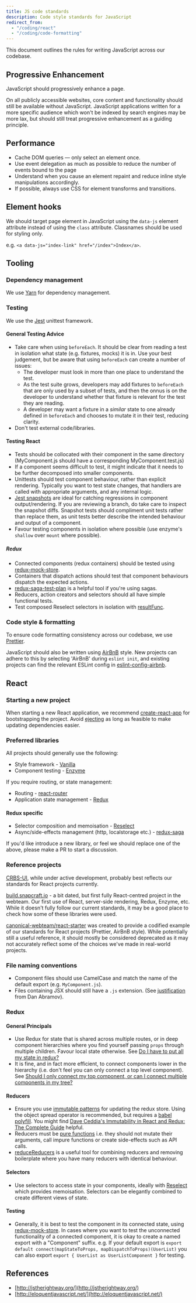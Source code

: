 ```yaml
---
title: JS code standards
description: Code style standards for JavaScript
redirect_from:
  - "/coding/react"
  - "/coding/code-formatting"
---
```


This document outlines the rules for writing JavaScript across our codebase.

## Progressive Enhancement

JavaScript should progressively enhance a page.

On all publicly accessible websites, core content and functionality should still be available without JavaScript. JavaScript applications written for a more specific audience which won't be indexed by search engines may be more lax, but should still treat progressive enhancement as a guiding principle.

## Performance

- Cache DOM queries — only select an element once.
- Use event delegation as much as possible to reduce the number of events bound to the page
- Understand when you cause an element repaint and reduce inline style manipulations accordingly.
- If possible, always use CSS for element transforms and transitions.

## Element hooks

We should target page element in JavaScript using the `data-js` element attribute instead of using the `class` attribute. Classnames should be used for styling only.

e.g. `<a data-js="index-link" href="/index">Index</a>`.

## Tooling

### Dependency management

We use [Yarn](https://yarnpkg.com/en) for dependency management.

### Testing

We use the [Jest](https://jestjs.io) unittest framework.

#### General Testing Advice
* Take care when using `beforeEach`. It should be clear from reading a test in isolation what state (e.g. fixtures, mocks) it is in. Use your best judgement, but be aware that using `beforeEach` can create a number of issues:
  * The developer must look in more than one place to understand the test.
  * As the test suite grows, developers may add fixtures to `beforeEach` that are only used by a subset of tests, and then the onnus is on the developer to understand whether that fixture is relevant for the test they are reading.
  * A developer may want a fixture in a *similar* state to one already defined in `beforeEach` and chooses to mutate it in their test, reducing clarity. 
* Don't test external code/libraries.

#### Testing React
* Tests should be collocated with their component in the same directory (MyComponent.js should have a corresponding MyComponent.test.js)
* If a component seems difficult to test, it might indicate that it needs to be further decomposed into smaller components.
* Unittests should test component behaviour, rather than explicit rendering. Typically you want to test state changes,
    that handlers are called with appropriate arguments, and any internal logic.
* [Jest snapshots](https://jestjs.io/docs/en/snapshot-testing) are ideal for catching regressions in component output/rendering. If you are reviewing a branch, do take care to inspect the snapshot diffs. Snapshot tests should compliment unit tests rather than replace them, as unit tests better describe the intended behaviour and output of a component.
* Favour testing components in isolation where possible (use enzyme's `shallow` over `mount` where possible).

##### Redux
  * Connected components (redux containers) should be tested using [redux-mock-store](https://github.com/dmitry-zaets/redux-mock-store).
  * Containers that dispatch actions should test that component behaviours dispatch the expected actions.
  * [redux-saga-test-plan](https://github.com/jfairbank/redux-saga-test-plan) is a helpful tool if you're using sagas.
  * Reducers, action creators and selectors should all have simple functional tests. 
  * Test composed Reselect selectors in isolation with [resultFunc](https://github.com/reduxjs/reselect#q-how-do-i-test-a-selector).

### Code style & formatting

To ensure code formatting consistency across our codebase, we use [Prettier](https://github.com/prettier/prettier).

JavaScript should also be written using [AirBnB](https://github.com/airbnb/javascript) style. New projects can adhere to this by selecting 'AirBnB' during `eslint init`, and existing projects can find the relevant ESLint config in [eslint-config-airbnb](https://www.npmjs.com/package/eslint-config-airbnb).

## React

### Starting a new project

When starting a new React application, we recommend [create-react-app](https://github.com/facebook/create-react-app) for bootstrapping the project. Avoid [ejecting](https://facebook.github.io/create-react-app/docs/available-scripts#npm-run-eject) as long as feasible to make updating dependencies easier.

### Preferred libraries

All projects should generally use the following:

* Style framework - [Vanilla](https://github.com/vanilla-framework/vanilla-framework)
* Component testing - [Enzyme](https://github.com/airbnb/enzyme)

If you require routing, or state management:

* Routing - [react-router](https://github.com/ReactTraining/react-router)
* Application state management - [Redux](https://redux.js.org)

#### Redux specific

* Selector composition and memoisation - [Reselect](https://github.com/reduxjs/reselect)
* Async/side-effects management (http, localstorage etc.) - [redux-saga](https://github.com/redux-saga/redux-saga)

If you'd like introduce a new library, or feel we should replace one of the above, please make a PR to start a discussion.

### Reference projects

[CRBS-UI](https://git.launchpad.net/~crbs/crbs/+git/crbs-ui/tree/), while under active development, probably best reflects our standards for React projects currently.

[build.snapcraft.io](https://github.com/canonical-websites/build.snapcraft.io) - a bit dated, but first fully React-centred project in the webteam. Our first use of React, server-side rendering, Redux, Enzyme, etc. While it doesn't fully follow our current standards, it may be a good place to check how some of these libraries were used.

[canonical-webteam/react-starter](https://github.com/canonical-webteam/react-starter) was created to provide a codified example of our standards for React projects (Prettier, AirBnB style). While potentially still a useful reference, it should mostly be considered deprecated as it may not accurately reflect some of the choices we've made in real-world projects.

### File naming conventions

* Component files should use CamelCase and match the name of the default export (e.g. `MyComponent.js`).
* Files containing JSX should still have a `.js` extension.
(See [justification](https://github.com/facebook/create-react-app/issues/87#issuecomment-234627904) from Dan Abramov).

### Redux

#### General Principals

* Use Redux for state that is shared across multiple routes, or in deep component hierarchies where you find yourself passing `props` through multiple children. Favour local state otherwise. See [Do I have to put all my state in redux?](https://redux.js.org/faq/organizingstate#do-i-have-to-put-all-my-state-into-redux-should-i-ever-use-reacts-setstate)
* It is fine, and in fact more efficient, to connect components lower in the hierarchy (i.e. don't feel you can only connect a top level component). See [Should I only connect my top component, or can I connect multiple components in my tree?](https://redux.js.org/faq/reactredux#should-i-only-connect-my-top-component-or-can-i-connect-multiple-components-in-my-tree)

#### Reducers

* Ensure you use [immutable patterns](https://redux.js.org/recipes/structuringreducers/immutableupdatepatterns) for updating the redux store. Using
the object spread operator is recommended, but requires a [babel polyfill](https://babeljs.io/docs/en/babel-plugin-transform-object-rest-spread.html). You might find [Dave Ceddia's Immutability in React and Redux: The Complete Guide](https://daveceddia.com/react-redux-immutability-guide/) helpful.
* Reducers must be [pure functions](https://redux.js.org/basics/reducers#handling-actions) i.e. they should not mutate their arguments, call impure functions or create side-effects such as API calls.
* [reduceReducers](https://github.com/redux-utilities/reduce-reducers) is a useful tool for combining reducers and removing boilerplate where you have many reducers with identical behaviour.

#### Selectors

* Use selectors to access state in your components, ideally with [Reselect](https://github.com/reduxjs/reselect) which provides memoisation. Selectors can be elegantly combined to create different views of state.

#### Testing

* Generally, it is best to test the component in its connected state, using [redux-mock-store](https://github.com/dmitry-zaets/redux-mock-store). In cases where you want to test the unconnected functionality of a connected component, it is okay to create a named export with a "Component" suffix. e.g. If your default export is `export default connect(mapStateToProps, mapDispatchToProps)(UserList)` you can also export `export { UserList as UserListComponent }` for testing.

## References

- [http://jstherightway.org/](http://jstherightway.org/)
- [http://eloquentjavascript.net/](http://eloquentjavascript.net/)
